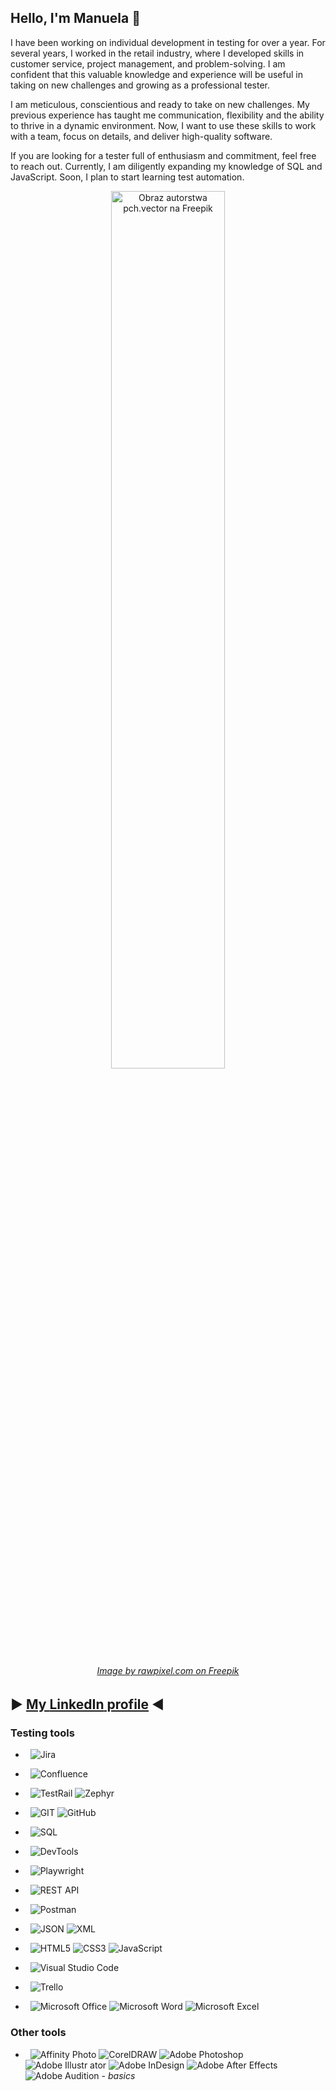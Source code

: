 ##  Hello, I'm Manuela :wave:


I have been working on individual development in testing for over a year. For several years, I worked in the retail industry, where I developed skills in customer service, project management, and problem-solving. I am confident that this valuable knowledge and experience will be useful in taking on new challenges and growing as a professional tester.

I am meticulous, conscientious and ready to take on new challenges. My previous experience has taught me communication, flexibility and the ability to thrive in a dynamic environment. Now, I want to use these skills to work with a team, focus on details, and deliver high-quality software.

If you are looking for a tester full of enthusiasm and commitment, feel free to reach out. Currently, I am diligently expanding my knowledge of SQL and JavaScript. Soon, I plan to start learning test automation.

<p align="center"><img src="https://img.freepik.com/darmowe-wektory/szczesliwi-malutcy-ludzie-w-poblizu-ogromnej-powitalnej-plaskiej-ilustracji_74855-10808.jpg?w=996&t=st=1682616745~exp=1682617345~hmac=fab41c3fde42b90b7c3c0be59b2df240ad1609b2539bceec7e4ad87ebfd0b29e" alt="Obraz autorstwa pch.vector na Freepik" width="60%"></p>

###### <p align="center"><a href="https://pl.freepik.com/darmowe-wektory/szczesliwi-malutcy-ludzie-w-poblizu-ogromnej-powitalnej-plaskiej-ilustracji_11235579.htm#query=welcome&position=10&from_view=search&track=robertav1_2_sidr" target="_blank"><i>Image by rawpixel.com on Freepik</i></a></p> 

## ▶️ <a href="https://www.linkedin.com/in/manuela-wystup/"> My <b>LinkedIn</b> profile</a> ◀️

### Testing tools

* &nbsp; ![Jira](https://img.shields.io/badge/-Jira-0A1A2F?style=flat&logo=jira&logoColor=00d8fd)
  
* &nbsp; ![Confluence](https://img.shields.io/badge/-Confluence-0A1A2F?style=flat&logo=confluence&logoColor=00d8fd)

* &nbsp; ![TestRail](https://img.shields.io/badge/-TestRail-0A1A2F?style=flat&logo=testrail&logoColor=00d8fd)
         ![Zephyr](https://img.shields.io/badge/-Zephyr-0A1A2F?style=flat&logo=zephyr&logoColor=00d8fd)

* &nbsp; ![GIT](https://img.shields.io/badge/-GIT-0A1A2F?style=flat&logo=git&logoColor=00d8fd)
         ![GitHub](https://img.shields.io/badge/-GitHub-0A1A2F?style=flat&logo=github&logoColor=00d8fd)

* &nbsp; ![SQL](https://img.shields.io/badge/-SQL-0A1A2F?style=flat&logo=sql&logoColor=00d8fd)

* &nbsp; ![DevTools](https://img.shields.io/badge/-DevTools-0A1A2F?style=flat&logo=devtools&logoColor=00d8fd)

* &nbsp; ![Playwright](https://img.shields.io/badge/-Playwright-0A1A2F?style=flat&logo=playwright&logoColor=00d8fd)

* &nbsp; ![REST API](https://img.shields.io/badge/-REST%20API-0A1A2F?style=flat&logo=restapi&logoColor=00d8fd)

* &nbsp; ![Postman](https://img.shields.io/badge/-Postman-0A1A2F?style=flat&logo=postman&logoColor=00d8fd)

* &nbsp; ![JSON](https://img.shields.io/badge/-JSON-0A1A2F?style=flat&logo=json&logoColor=00d8fd)
         ![XML](https://img.shields.io/badge/-XML-0A1A2F?style=flat&logo=xml&logoColor=00d8fd)

* &nbsp; ![HTML5](https://img.shields.io/badge/-HTML5-0A1A2F?style=flat&logo=html5&logoColor=00d8fd)
         ![CSS3](https://img.shields.io/badge/-CSS3-0A1A2F?style=flat&logo=css3&logoColor=00d8fd)
         ![JavaScript](https://img.shields.io/badge/-Java%20Script-0A1A2F?style=flat&logo=java-script&logoColor=00d8fd)
         
* &nbsp; ![Visual Studio Code](https://img.shields.io/badge/-Visual%20Studio%20Code-0A1A2F?style=flat&logo=visual-studio-code&logoColor=007ACC)

* &nbsp; ![Trello](https://img.shields.io/badge/-Trello-0A1A2F?style=flat&logo=trello&logoColor=00d8fd)

* &nbsp; ![Microsoft Office](https://img.shields.io/badge/-Microsoft%20Office-0A1A2F?style=flat&logo=microsoftoffice&logoColor=00d8fd)
         ![Microsoft Word](https://img.shields.io/badge/-Microsoft%20Word-0A1A2F?style=flat&logo=microsoftword&logoColor=00d8fd)
         ![Microsoft Excel](https://img.shields.io/badge/-Microsoft%20Excel-0A1A2F?style=flat&logo=microsoftexcel&logoColor=00d8fd)

### Other tools

* &nbsp; ![Affinity Photo](https://img.shields.io/badge/-Affinity%20Photo-0A1A2F?style=flat&logo=affinityphoto&logoColor=00d8fd)
         ![CorelDRAW](https://img.shields.io/badge/-CorelDRAW-0A1A2F?style=flat&logo=coreldraw&logoColor=00d8fd)
         ![Adobe Photoshop](https://img.shields.io/badge/-Adobe%20Photoshop-0A1A2F?style=flat&logo=adobephotoshop&logoColor=00d8fd)
         ![Adobe Illustr&nbsp;ator](https://img.shields.io/badge/-Adobe%20Illustrator-0A1A2F?style=flat&logo=adobeillustrator&logoColor=00d8fd)
         ![Adobe InDesign](https://img.shields.io/badge/-Adobe%20InDesign-0A1A2F?style=flat&logo=adobeindesign&logoColor=00d8fd)
         ![Adobe After Effects](https://img.shields.io/badge/-Adobe%20After%20Effects-0A1A2F?style=flat&logo=adobeaftereffects&logoColor=00d8fd)
         ![Adobe Audition](https://img.shields.io/badge/-Adobe%20Audition-0A1A2F?style=flat&logo=adobeaudition&logoColor=00d8fd) <i>- basics</i>

<!---
Caounee/Caounee is a ✨ special ✨ repository because its `README.md` (this file) appears on your GitHub profile.
You can click the Preview link to take a look at your changes.
--->
